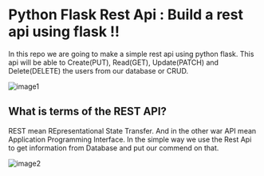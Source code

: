 # **Python Flask Rest Api : Build a rest api using flask !!**
In this repo we are going to make a simple rest api using python flask. This api will be able to Create(PUT), Read(GET), Update(PATCH) and Delete(DELETE) the users from our database or CRUD.


![image1](https://www.atatus.com/glossary/content/images/size/w960/2021/07/CRUD.jpeg)

## What is terms of the REST API?
REST mean REpresentational State Transfer. And in the other war API mean Application Programming Interface.
In the simple way we use the Rest Api to get information from Database and put our commend on that.


![image2](https://www.astera.com/wp-content/uploads/2020/01/rest.png)
